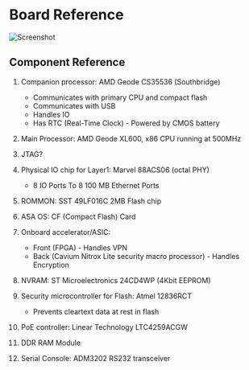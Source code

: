 # Board Reference

![Screenshot](./board_images/board_layout.png)

## Component Reference

1. Companion processor: AMD Geode CS35536 (Southbridge)
    - Communicates with primary CPU and compact flash
    - Communicates with USB
    - Handles IO
    - Has RTC (Real-Time Clock) - Powered by CMOS battery

2. Main Processor: AMD Geode XL600, x86 CPU running at 500MHz

3. JTAG?

4. Physical IO chip for Layer1: Marvel 88ACS06 (octal PHY)
    - 8 IO Ports To 8 100 MB Ethernet Ports

5. ROMMON: SST 49LF016C 2MB Flash chip

6. ASA OS: CF (Compact Flash) Card

7. Onboard accelerator/ASIC: 
    - Front (FPGA) - Handles VPN
    - Back (Cavium Nitrox Lite security macro processor) - Handles Encryption

8. NVRAM: ST Microelectronics 24CD4WP (4Kbit EEPROM)

9. Security microcontroller for Flash: Atmel 12836RCT
    - Prevents cleartext data at rest in flash

10. PoE controller: Linear Technology LTC4259ACGW

11. DDR RAM Module

12. Serial Console: ADM3202 RS232 transceiver